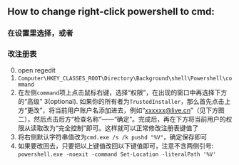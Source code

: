 ## How to change right-click powershell to cmd:

### 在设置里选择，或者

### 改注册表

   0. open regedit
   1. `` Computer\HKEY_CLASSES_ROOT\Directory\Background\shell\Powershell\command ``
   2. 在左侧`` command ``项上点击鼠标右键，选择“权限”，在出现的窗口中再选择下方的“高级”
   3(optional). 如果你的所有者为`` TrustedInstaller ``，那么首先点击上方“更改”，将当前用户账户名添加进去，例如“xxxxxx@live.cn”（见下方图二），然后点击后方“检查名称”——“确定”。完成后，再在下方将当前用户的权限从读取改为“完全控制”即可。这样就可以正常修改注册表键值了
   4. 将右侧默认字符串值改为`` cmd.exe /s /k pushd "%V" ``，确定保存即可
   5. 如果要改回去，只要把以上键值改回以下键值即可，注意不含两侧引号: 
   ``` powershell.exe -noexit -command Set-Location -literalPath '%V' ```
